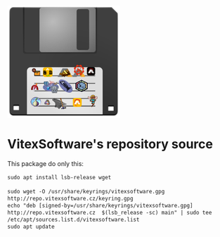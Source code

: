 ![Logo](apt-repo-vitexsoftware.svg?raw=true)

VitexSoftware's repository source
=================================

This package do only this:


```shell
sudo apt install lsb-release wget

sudo wget -O /usr/share/keyrings/vitexsoftware.gpg http://repo.vitexsoftware.cz/keyring.gpg
echo "deb [signed-by=/usr/share/keyrings/vitexsoftware.gpg]  http://repo.vitexsoftware.cz  $(lsb_release -sc) main" | sudo tee /etc/apt/sources.list.d/vitexsoftware.list
sudo apt update
```


